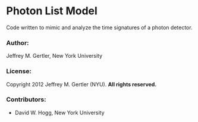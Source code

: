# Photon List Model

Code written to mimic and analyze the time signatures of a photon detector. 

### Author:

Jeffrey M. Gertler, New York University

### License:

Copyright 2012 Jeffrey M. Gertler (NYU).  **All rights reserved.**

### Contributors:

- David W. Hogg, New York University
